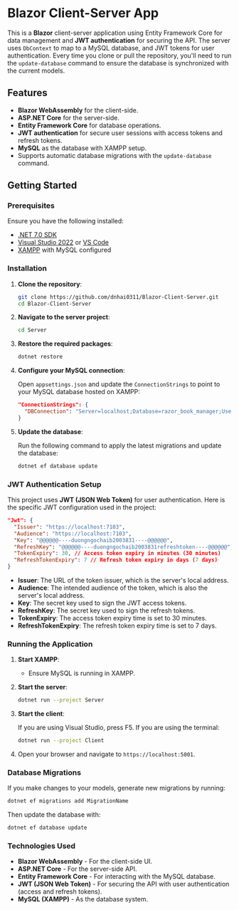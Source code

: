 
# Blazor Client-Server App

This is a **Blazor** client-server application using Entity Framework Core for data management and **JWT authentication** for securing the API. The server uses `DbContext` to map to a MySQL database, and JWT tokens for user authentication. Every time you clone or pull the repository, you'll need to run the `update-database` command to ensure the database is synchronized with the current models.

## Features

- **Blazor WebAssembly** for the client-side.
- **ASP.NET Core** for the server-side.
- **Entity Framework Core** for database operations.
- **JWT authentication** for secure user sessions with access tokens and refresh tokens.
- **MySQL** as the database with XAMPP setup.
- Supports automatic database migrations with the `update-database` command.

## Getting Started

### Prerequisites

Ensure you have the following installed:

- [.NET 7.0 SDK](https://dotnet.microsoft.com/download/dotnet/7.0)
- [Visual Studio 2022](https://visualstudio.microsoft.com/vs/) or [VS Code](https://code.visualstudio.com/)
- [XAMPP](https://www.apachefriends.org/index.html) with MySQL configured

### Installation

1. **Clone the repository**:

   ```bash
   git clone https://github.com/dnhai0311/Blazor-Client-Server.git
   cd Blazor-Client-Server
   ```

2. **Navigate to the server project**:

   ```bash
   cd Server
   ```

3. **Restore the required packages**:

   ```bash
   dotnet restore
   ```

4. **Configure your MySQL connection**:

   Open `appsettings.json` and update the `ConnectionStrings` to point to your MySQL database hosted on XAMPP:

   ```json
   "ConnectionStrings": {
     "DBConnection": "Server=localhost;Database=razor_book_manager;User=root;Password=;"
   }
   ```

5. **Update the database**:

   Run the following command to apply the latest migrations and update the database:

   ```bash
   dotnet ef database update
   ```

### JWT Authentication Setup

This project uses **JWT (JSON Web Token)** for user authentication. Here is the specific JWT configuration used in the project:

```json
"Jwt": {
  "Issuer": "https://localhost:7103",
  "Audience": "https://localhost:7103",
  "Key": "@@@@@@----duongngochaib2003831----@@@@@@",
  "RefreshKey": "@@@@@@----duongngochaib2003831refreshtoken----@@@@@@",
  "TokenExpiry": 30, // Access token expiry in minutes (30 minutes)
  "RefreshTokenExpiry": 7 // Refresh token expiry in days (7 days)
}
```

- **Issuer**: The URL of the token issuer, which is the server's local address.
- **Audience**: The intended audience of the token, which is also the server's local address.
- **Key**: The secret key used to sign the JWT access tokens.
- **RefreshKey**: The secret key used to sign the refresh tokens.
- **TokenExpiry**: The access token expiry time is set to 30 minutes.
- **RefreshTokenExpiry**: The refresh token expiry time is set to 7 days.

### Running the Application

1. **Start XAMPP**:
   - Ensure MySQL is running in XAMPP.

2. **Start the server**:

   ```bash
   dotnet run --project Server
   ```

3. **Start the client**:

   If you are using Visual Studio, press F5. If you are using the terminal:

   ```bash
   dotnet run --project Client
   ```

4. Open your browser and navigate to `https://localhost:5001`.


### Database Migrations

If you make changes to your models, generate new migrations by running:

```bash
dotnet ef migrations add MigrationName
```

Then update the database with:

```bash
dotnet ef database update
```

### Technologies Used

- **Blazor WebAssembly** - For the client-side UI.
- **ASP.NET Core** - For the server-side API.
- **Entity Framework Core** - For interacting with the MySQL database.
- **JWT (JSON Web Token)** - For securing the API with user authentication (access and refresh tokens).
- **MySQL (XAMPP)** - As the database system.
